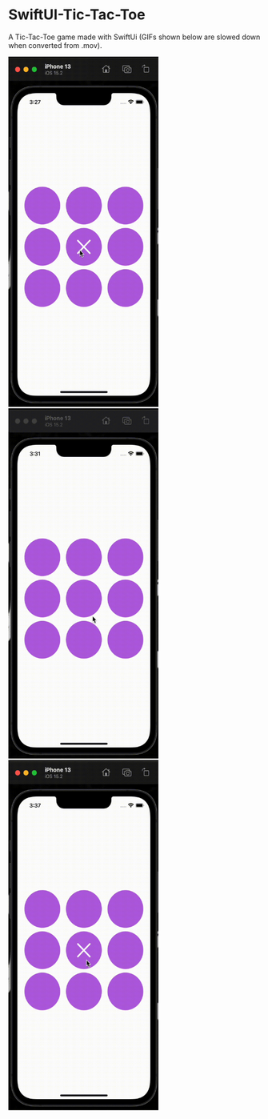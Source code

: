 # SwiftUI-Tic-Tac-Toe

A Tic-Tac-Toe game made with SwiftUi (GIFs shown below are slowed down when converted from .mov). 

<div>
  <img src="https://github.com/CrypticHushane/SwiftUI-Tic-Tac-Toe/blob/main/assets/Winning.gif" width="300" height="700">
  <img src="https://github.com/CrypticHushane/SwiftUI-Tic-Tac-Toe/blob/main/assets/Losing.gif" width="300" height="700">
  <img src="https://github.com/CrypticHushane/SwiftUI-Tic-Tac-Toe/blob/main/assets/Drawing.gif" width="300" height="700">
</div>
